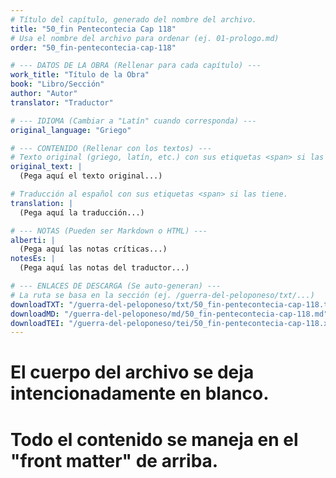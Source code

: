 ```yaml
---
# Título del capítulo, generado del nombre del archivo.
title: "50_fin Pentecontecia Cap 118"
# Usa el nombre del archivo para ordenar (ej. 01-prologo.md)
order: "50_fin-pentecontecia-cap-118"

# --- DATOS DE LA OBRA (Rellenar para cada capítulo) ---
work_title: "Título de la Obra"
book: "Libro/Sección"
author: "Autor"
translator: "Traductor"

# --- IDIOMA (Cambiar a "Latín" cuando corresponda) ---
original_language: "Griego"

# --- CONTENIDO (Rellenar con los textos) ---
# Texto original (griego, latín, etc.) con sus etiquetas <span> si las tiene.
original_text: |
  (Pega aquí el texto original...)

# Traducción al español con sus etiquetas <span> si las tiene.
translation: |
  (Pega aquí la traducción...)

# --- NOTAS (Pueden ser Markdown o HTML) ---
alberti: |
  (Pega aquí las notas críticas...)
notesEs: |
  (Pega aquí las notas del traductor...)

# --- ENLACES DE DESCARGA (Se auto-generan) ---
# La ruta se basa en la sección (ej. /guerra-del-peloponeso/txt/...)
downloadTXT: "/guerra-del-peloponeso/txt/50_fin-pentecontecia-cap-118.txt"
downloadMD: "/guerra-del-peloponeso/md/50_fin-pentecontecia-cap-118.md"
downloadTEI: "/guerra-del-peloponeso/tei/50_fin-pentecontecia-cap-118.xml"
---
```

# El cuerpo del archivo se deja intencionadamente en blanco.
# Todo el contenido se maneja en el "front matter" de arriba.